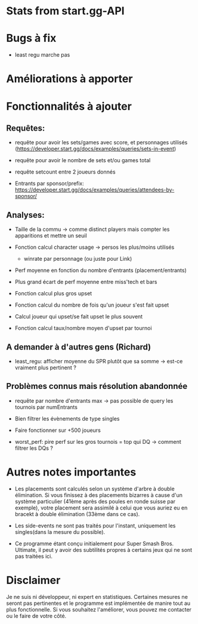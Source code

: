# Stats from start.gg-API

# Bugs à fix 

- least regu marche pas

# Améliorations à apporter

# Fonctionnalités à ajouter

## Requêtes:

- requête pour avoir les sets/games avec score, et personnages utilisés (https://developer.start.gg/docs/examples/queries/sets-in-event)

- requête pour avoir le nombre de sets et/ou games total

- requête setcount entre 2 joueurs donnés

- Entrants par sponsor/prefix: https://developer.start.gg/docs/examples/queries/attendees-by-sponsor/

## Analyses:

- Taille de la commu -> comme distinct players mais compter les apparitions et mettre un seuil

- Fonction calcul character usage 
    -> persos les plus/moins utilisés
    + winrate par personnage (ou juste pour Link)

- Perf moyenne en fonction du nombre d'entrants (placement/entrants)

- Plus grand écart de perf moyenne entre miss'tech et bars

- Fonction calcul plus gros upset

- Fonction calcul du nombre de fois qu'un joueur s'est fait upset

- Calcul joueur qui upset/se fait upset le plus souvent

- Fonction calcul taux/nombre moyen d'upset par tournoi 

## A demander à d'autres gens (Richard)

- least_regu: afficher moyenne du SPR plutôt que sa somme -> est-ce vraiment plus pertinent ?

## Problèmes connus mais résolution abandonnée

- requête par nombre d'entrants max -> pas possible de query les tournois par numEntrants 

- Bien filtrer les évènements de type singles

- Faire fonctionner sur +500 joueurs

- worst_perf: pire perf sur les gros tournois = top qui DQ -> comment filtrer les DQs ?

# Autres notes importantes

- Les placements sont calculés selon un système d'arbre à double élimination. Si vous finissez à des placements bizarres à cause d'un système particulier (41ème après des poules en ronde suisse par exemple), votre placement sera assimilé à celui que vous auriez eu en bracekt à double élimination (33ème dans ce cas).

- Les side-events ne sont pas traités pour l'instant, uniquement les singles(dans la mesure du possible).

- Ce programme étant conçu initialement pour Super Smash Bros. Ultimate, il peut y avoir des subtilités propres à certains jeux qui ne sont pas traitées ici.

# Disclaimer

Je ne suis ni développeur, ni expert en statistiques. Certaines mesures ne seront pas pertinentes et le programme est implémentée de manire tout au plus fonctionnelle. Si vous souhaitez l'améliorer, vous pouvez me contacter ou le faire de votre côté.